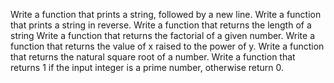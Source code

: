 Write a function that prints a string, followed by a new line.
Write a function that prints a string in reverse.
Write a function that returns the length of a string
Write a function that returns the factorial of a given number.
Write a function that returns the value of x raised to the power of y.
Write a function that returns the natural square root of a number.
Write a function that returns 1 if the input integer is a prime number, otherwise return 0.
